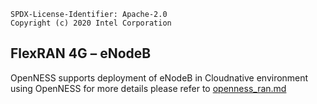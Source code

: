 ```text
SPDX-License-Identifier: Apache-2.0
Copyright (c) 2020 Intel Corporation
```

## FlexRAN 4G – eNodeB
OpenNESS supports deployment of eNodeB in Cloudnative environment using OpenNESS for more details please refer to [openness_ran.md](https://github.com/otcshare/specs/blob/master/doc/ran/openness_ran.md)

